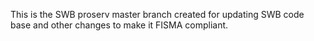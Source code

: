 This is the SWB proserv master branch created for updating SWB code base and other changes to make it FISMA compliant.
